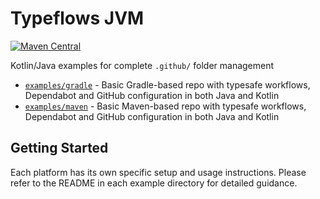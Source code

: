 # Typeflows JVM

[![Maven Central](https://img.shields.io/maven-central/v/io.typeflows/typeflows-bom?label=typeflows)](https://search.maven.org/artifact/io.typeflows/typeflows-bom)

Kotlin/Java examples for complete `.github/` folder management

- [`examples/gradle`](examples/gradle/) - Basic Gradle-based repo with typesafe workflows, Dependabot and GitHub configuration in both Java and Kotlin
- [`examples/maven`](examples/maven/) - Basic Maven-based repo with typesafe workflows, Dependabot and GitHub configuration in both Java and Kotlin

## Getting Started

Each platform has its own specific setup and usage instructions. Please refer to the README in each example directory for detailed guidance.
